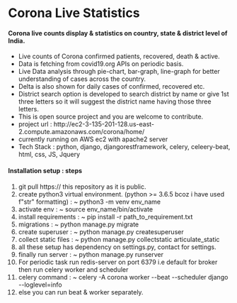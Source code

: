 # Corona Live Statistics
<h4>
Corona live counts display & statistics on country, state & district level of India.
</h4>
<ul>
<li>
Live counts of Corona confirmed patients, recovered, death & active.
</li>
<li>
Data is fetching from covid19.org APIs on periodic basis.
</li>
<li>
Live Data analysis through pie-chart, bar-graph, line-graph for better understanding of cases across the country.
</li>
<li>
Delta is also shown for daily cases of confirmed, recovered etc.
</li>
<li>
District search option is developed to search district by name or give 1st three letters so it will suggest the district name having those three letters.
</li>
<li>
This is open source project and you are welcome to contribute.
</li>
<li>
project url : http://ec2-3-135-201-128.us-east-2.compute.amazonaws.com/corona/home/
</li>
<li>
currently running on AWS ec2 with apache2 server
</li>
<li>
Tech Stack : python, django, djangorestframework, celery, celeery-beat, html, css, JS, Jquery
</li>
</ul>
<h4>
Installation setup : steps
</h4>
<ol>
<li>
git pull https:// this repository as it is public. 
</li>
<li>
create python3 virtual environment. (python >= 3.6.5 bcoz i have used f"str" formatting) :
~ python3 -m venv env_name
</li>
<li>
activate env : ~ source env_name/bin/activate
</li>
<li>
install requirements : ~ pip install -r path_to_requirement.txt
</li>
<li>
migrations : ~ python manage.py migrate
</li>
<li>
create superuser : ~ python manage.py createsuperuser
</li>
<li>
collect static files : ~ python manage.py collectstatic articulate_static
</li>
<li>
all these setup has dependency on settings.py, contact for settings.
</li>
<li>
finally run server : ~ python manage.py runserver
</li>
<li>
For periodic task run redis-server on port 6379 i.e default for broker then run celery worker and scheduler
</li>
<li>
celery command : ~ celery -A corona worker --beat --scheduler django --loglevel=info
</li>
<li>
else you can run beat & worker separately.
</li>
</ol>